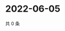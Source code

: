 # 2022-06-05

共 0 条

<!-- BEGIN WEIBO -->
<!-- 最后更新时间 Sun Jun 05 2022 00:20:13 GMT+0800 (China Standard Time) -->

<!-- END WEIBO -->
